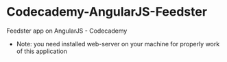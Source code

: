 # Codecademy-AngularJS-Feedster
Feedster app on AngularJS - Codecademy

+ Note: you need installed web-server on your machine for properly work of this application